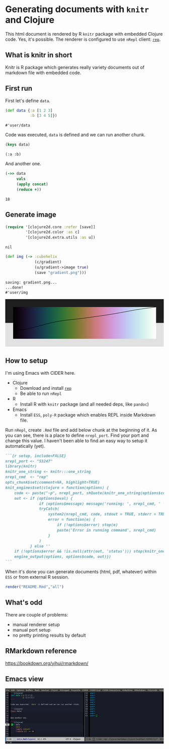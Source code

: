 Generating documents with `knitr` and Clojure
=============================================

This html document is rendered by R `knitr` package with embedded Clojure code. Yes, it's possible. The renderer is configured to use `nRepl` client: [`rep`](https://github.com/eraserhd/rep).

What is knitr in short
----------------------

Knitr is R package which generates really variety documents out of markdown file with embedded code.

First run
---------

First let's define `data`.

``` clojure
(def data {:a [1 2 3]
           :b [3 4 5]})
```

    #'user/data

Code was executed, `data` is defined and we can run another chunk.

``` clojure
(keys data)
```

    (:a :b)

And another one.

``` clojure
(->> data
     vals
     (apply concat)
     (reduce +))
```

    18

Generate image
--------------

``` clojure
(require '[clojure2d.core :refer [save]]
         '[clojure2d.color :as c]
         '[clojure2d.extra.utils :as u])
```

    nil

``` clojure
(def img (-> :cubehelix
             (c/gradient)
             (u/gradient->image true)
             (save "gradient.png")))
```

    saving: gradient.png...
    ...done!
    #'user/img

![Generated gradient with luma](gradient.png)

How to setup
------------

I'm using Emacs with CIDER here.

-   Clojure
    -   Download and install [`rep`](https://github.com/eraserhd/rep)
    -   Be able to run `nRepl`
-   R
    -   Install R with `knitr` package (and all needed deps, like `pandoc`)
-   Emacs
    -   Install `ESS`, `poly-R` package which enables REPL inside Markdown file.

Run `nRepl`, create `.Rmd` file and add below chunk at the beginning of it. As you can see, there is a place to define `nrepl_port`. Find your port and change this value. I haven't been able to find an easy way to setup it automatically (yet).

```` markdown
```{r setup, include=FALSE}
nrepl_port <- "53247"
library(knitr)
knitr_one_string <- knitr:::one_string
nrepl_cmd  <- "rep"
opts_chunk$set(comment=NA, highlight=TRUE)
knit_engines$set(clojure = function(options) {
    code <- paste("-p", nrepl_port, shQuote(knitr_one_string(options$code)))
    out <- if (options$eval) {
               if (options$message) message('running: ', nrepl_cmd, ' ', code)
               tryCatch(
                   system2(nrepl_cmd, code, stdout = TRUE, stderr = TRUE, env = options$engine.env),
                   error = function(e) {
                       if (!options$error) stop(e)
                       paste('Error in running command', nrepl_cmd)
                   }
               )
           } else ''
    if (!options$error && !is.null(attr(out, 'status'))) stop(knitr_one_string(out))
    engine_output(options, options$code, out)})
```
````

When it's done you can generate documents (html, pdf, whatever) within `ESS` or from external R session.

``` r
render("README.Rmd","all")
```

What's odd
----------

There are couple of problems:

-   manual renderer setup
-   manual port setup
-   no pretty printing results by default

RMarkdown reference
-------------------

<https://bookdown.org/yihui/rmarkdown/>

Emacs view
----------

![Emacs in action](emacs.png)
